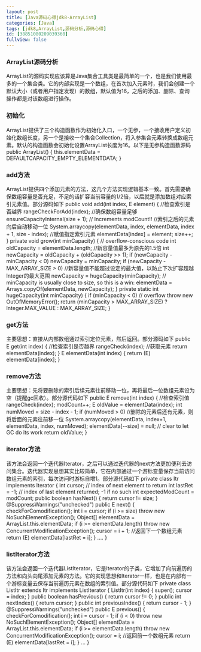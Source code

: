 ```yaml
---
layout: post
title: [Java源码心得jdk8-ArrayList]
categories: [Java]
tags: [jdk8,ArrayList,源码分析,源码心得]
id: [38851080209039360]
fullview: false
---
```

### ArrayList源码分析

ArrayList的源码实现应该算是Java集合工具类是最简单的一个，也是我们使用最多的一个集合类。它的内部实现是一个数组，在首次加入元素时，我们会创建一个默认大小（或者用户指定发现）的数组，默认值为16，之后的添加、删除、查询操作都是对该数组进行操作。

### 初始化

ArrayList提供了三个构造函数作为初始化入口，一个无参，一个接收用户定义初始化数组长度，另一个是接收一个集合Collection，将入参集合元素转换成数组元素。默认的构造函数会初始化设置ArrayList长度为16。以下是无参构造函数源码
public ArrayList() { this.elementData = DEFAULTCAPACITY_EMPTY_ELEMENTDATA; }

### add方法

ArrayList提供四个添加元素的方法，这几个方法实现逻辑基本一致。首先需要确保数组容量是否充足，不足的话扩容当前容量的1/2倍，以后就是添加数组对应索引元素值。部分源码如下
public void add(int index, E element) { //检查索引是否越界 rangeCheckForAdd(index); //确保数组容量足够 ensureCapacityInternal(size + 1); // Increments modCount!! //索引之后的元素向后自动移动一位 System.arraycopy(elementData, index, elementData, index + 1, size - index); //赋值指定索引元素 elementData[index] = element; size++; } private void grow(int minCapacity) { // overflow-conscious code int oldCapacity = elementData.length; //新容量值最多为原先的1.5倍 int newCapacity = oldCapacity + (oldCapacity >> 1); if (newCapacity - minCapacity < 0) newCapacity = minCapacity; if (newCapacity - MAX_ARRAY_SIZE > 0) //新容量值不能超过设定的最大值，以防止下次扩容超越Integer的最大范围 newCapacity = hugeCapacity(minCapacity); // minCapacity is usually close to size, so this is a win: elementData = Arrays.copyOf(elementData, newCapacity); } private static int hugeCapacity(int minCapacity) { if (minCapacity < 0) // overflow throw new OutOfMemoryError(); return (minCapacity > MAX_ARRAY_SIZE) ? Integer.MAX_VALUE : MAX_ARRAY_SIZE; }

### get方法

主要思想：直接从内部数组通过索引定位元素，然后返回。部分源码如下
public E get(int index) { //检查索引是否越界 rangeCheck(index); //获取元素 return elementData(index); } E elementData(int index) { return (E) elementData[index]; }

### remove方法

主要思想：先将要删除的索引后续元素往前移动一位，再将最后一位数组元素设为空（提醒gc回收）。部分源代码如下
public E remove(int index) { //检查索引值 rangeCheck(index); modCount++; E oldValue = elementData(index); int numMoved = size - index - 1; if (numMoved > 0) //删除的元素后还有元素，则将后面的元素往前移一位 System.arraycopy(elementData, index+1, elementData, index, numMoved); elementData[--size] = null; // clear to let GC do its work return oldValue; }

### iterator方法

该方法会返回一个迭代器Iterator，之后可以通过迭代器的next方法更加便利去访问集合。迭代器实现思想其实比较简单，它在内部通过一个游标变量保存当前访问数组元素的索引，每次访问时游标自增1。部分源代码如下
private class Itr implements Iterator<E> { int cursor; // index of next element to return int lastRet = -1; // index of last element returned; -1 if no such int expectedModCount = modCount; public boolean hasNext() { return cursor != size; } @SuppressWarnings("unchecked") public E next() { checkForComodification(); int i = cursor; if (i >= size) throw new NoSuchElementException(); Object[] elementData = ArrayList.this.elementData; if (i >= elementData.length) throw new ConcurrentModificationException(); cursor = i + 1; //返回下一个数组元素 return (E) elementData[lastRet = i]; } .... }

### listIterator方法

该方法会返回一个迭代器ListIterator，它是Iterator的子类，它增加了向前遍历的方法和向头向尾添加元素的方法。它的实现思想和Iterator一样，也是在内部有一个游标变量去保存当前遍历元素在数组的索引值。部分源代码如下
private class ListItr extends Itr implements ListIterator<E> { ListItr(int index) { super(); cursor = index; } public boolean hasPrevious() { return cursor != 0; } public int nextIndex() { return cursor; } public int previousIndex() { return cursor - 1; } @SuppressWarnings("unchecked") public E previous() { checkForComodification(); int i = cursor - 1; if (i < 0) throw new NoSuchElementException(); Object[] elementData = ArrayList.this.elementData; if (i >= elementData.length) throw new ConcurrentModificationException(); cursor = i; //返回前一个数组元素 return (E) elementData[lastRet = i]; } ... }
